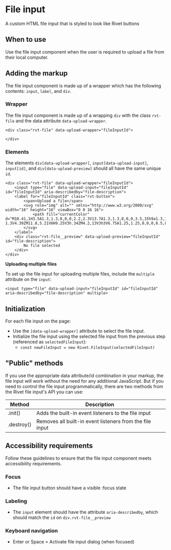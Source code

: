 # File input

A custom HTML file input that is styled to look like Rivet buttons

## When to use
Use the file input component when the user is required to upload a file from their local computer.

## Adding the markup

The file input component is made up of a wrapper which has the following contents: `input`, `label`, and `div`.

### Wrapper

The file input component is made up of a wrapping `div` with the class `rvt-file` and the data attribute `data-upload-wrapper`.

```
<div class="rvt-file" data-upload-wrapper="fileInputId">

</div>
```

### Elements

The elements `div[data-upload-wrapper]`, `input[data-upload-input]`, `input[id]`, and `div[data-upload-preview]` should all have the same unique `id`.

```
<div class="rvt-file" data-upload-wrapper="fileInputId">
    <input type="file" data-upload-input="fileInputId" id="fileInputId" aria-describedby="file-description">
    <label for="fileInputId" class="rvt-button">
        <span>Upload a file</span>
        <svg role="img" alt="" xmlns="http://www.w3.org/2000/svg" width="16" height="16" viewBox="0 0 16 16">
            <path fill="currentColor" d="M10.41,1H3.5A1.3,1.3,0,0,0,2.2,2.3V13.7A1.3,1.3,0,0,0,3.5,15h9a1.3,1.3,0,0,0,1.3-1.3V4.39ZM11.8,5.21V6H9.25V3h.34ZM4.2,13V3h3V6.75A1.25,1.25,0,0,0,8.5,8h3.3v5Z"/>
        </svg>
    </label>
    <div class="rvt-file__preview" data-upload-preview="fileInputId" id="file-description">
        No file selected
    </div>
</div>
```

**Uploading multiple files**

To set up the file input for uploading multiple files, include the `multiple` attribute on the `input`:

```
<input type="file" data-upload-input="fileInputId" id="fileInputId" aria-describedby="file-description" multiple>
```

## Initialization

For each file input on the page:
- Use the `[data-upload-wrapper]` attribute to select the file input.
- Initialize the file input using the selected file input from the previous step (referenced as `selectedFileInput`):
    - `const newFileInput = new Rivet.FileInput(selectedFileInput)`

## "Public" methods

If you use the appropriate data attribute/id combination in your markup, the file input will work without the need for any additional JavaScript. But if you need to control the file input programmatically, there are two methods from the Rivet file input's API you can use:

| Method           | Description                                                                            |
| ---------------- | -------------------------------------------------------------------------------------- |
| .init()  | Adds the built-in event listeners to the file input |
| .destroy() | Removes all built-in event listeners from the file input |

## Accessibility requirements

Follow these guidelines to ensure that the file input component meets accessibility requirements.

### Focus
- The file input button should have a visible :focus state

### Labeling
- The `input` element should have the attribute `aria-describedby`, which should match the `id` on `div.rvt-file__preview`

### Keyboard navigation
- Enter or Space = Activate file input dialog (when focused)